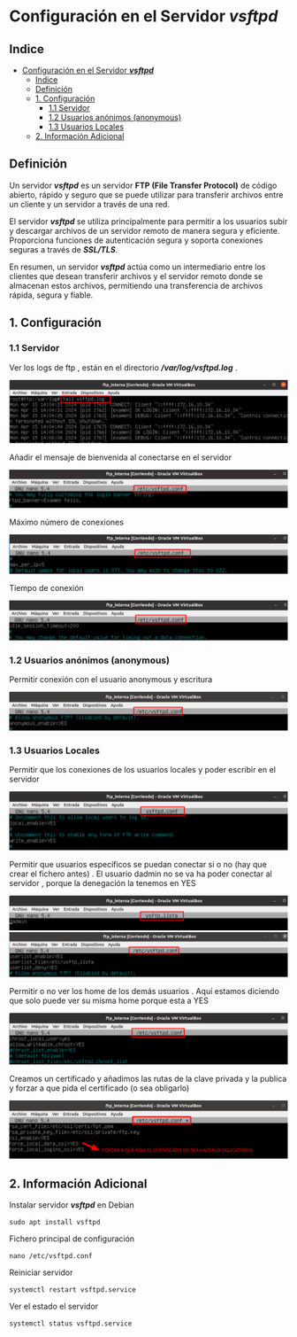 # Configuración en el Servidor ***vsftpd***

## Indice 

- [Configuración en el Servidor ***vsftpd***](#configuración-en-el-servidor-vsftpd)
  - [Indice](#indice)
  - [Definición](#definición)
  - [1. Configuración](#1-configuración)
    - [1.1 Servidor](#11-servidor)
    - [1.2 Usuarios anónimos (anonymous)](#12-usuarios-anónimos-anonymous)
    - [1.3 Usuarios Locales](#13-usuarios-locales)
  - [2. Información Adicional](#2-información-adicional)

## Definición 

Un servidor ***vsftpd*** es un servidor **FTP (File Transfer Protocol)** de código abierto, rápido y seguro que se puede utilizar para transferir archivos entre un cliente y un servidor a través de una red. 

El servidor ***vsftpd*** se utiliza principalmente para permitir a los usuarios subir y descargar archivos de un servidor remoto de manera segura y eficiente. Proporciona funciones de autenticación segura y soporta conexiones seguras a través de ***SSL/TLS***.

En resumen, un servidor ***vsftpd*** actúa como un intermediario entre los clientes que desean transferir archivos y el servidor remoto donde se almacenan estos archivos, permitiendo una transferencia de archivos rápida, segura y fiable.

## 1. Configuración 

### 1.1 Servidor 

Ver los logs de ftp , están en el directorio ***/var/log/vsftpd.log*** . 

![Logs del Servidor](./img/vsftpd/logs_servidor.png)

Añadir el mensaje de bienvenida al conectarse en el servidor  

![Mensaje del Baner](./img/vsftpd/mensaje_baner.png)

Máximo número de conexiones  

![Maximo clientes](./img/vsftpd/maximo_clientes.png)

Tiempo de conexión

![Tiempo de conexion](./img/vsftpd/tiempo_conexion.png)

### 1.2 Usuarios anónimos (anonymous)

Permitir conexión con el usuario anonymous y escritura 

![Permitir usuarios anonymous](./img/vsftpd/conexiones_anonimas.png)

### 1.3 Usuarios Locales 

Permitir que los conexiones de los usuarios locales y poder escribir en el servidor 

![Conexiones a usuarios locales](./img/vsftpd/conexiones_locales.png)

Permitir que usuarios específicos se puedan conectar si o no (hay que crear el fichero antes) . El usuario dadmin no se va ha poder conectar al servidor , porque la denegación la tenemos en YES 

![Especificar lista de usuarios 1](./img/vsftpd/permitir_conexiones_1.png)
![Espercificar lista de usuarios 2](./img/vsftpd/permitir_conexiones_2.png)

Permitir o no ver los home de los demás usuarios . Aquí estamos diciendo que solo puede ver su misma home porque esta a YES 

![Home de Usuarios](./img/vsftpd/home_usuario.png)

Creamos un certificado y añadimos las rutas de la clave privada y la publica y forzar a que pida el certificado (o sea obligarlo)


![Añadir Certificado](./img/vsftpd/certificado.png)


## 2. Información Adicional

Instalar servidor ***vsftpd*** en Debian

~~~
sudo apt install vsftpd
~~~

Fichero principal de configuración

~~~
nano /etc/vsftpd.conf
~~~

Reiniciar servidor 

~~~
systemctl restart vsftpd.service
~~~

Ver el estado el servidor 

~~~
systemctl status vsftpd.service
~~~
